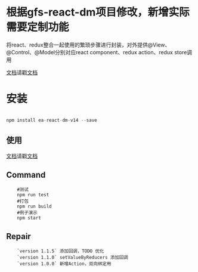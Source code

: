 # 根据gfs-react-dm项目修改，新增实际需要定制功能

将react、redux整合一起使用的繁琐步骤进行封装，对外提供@View、@Control、@Model分别对应react component、redux action、redux store调用 						

[文档](https://future-team.github.io/gfs-react-dm/doc)请戳[文档](https://future-team.github.io/gfs-react-dm/doc)

# 安装

```javascript

npm install ea-react-dm-v14 --save
```

## 使用

[文档](https://future-team.github.io/gfs-react-dm/doc)请戳[文档](https://future-team.github.io/gfs-react-dm/doc)

## Command

```
	#测试	
	npm run test	
	#打包	
	npm run build	
	#例子演示	
	npm start
```


## Repair

``` 
    `version 1.1.5` 添加回调，TODO 优化
    `version 1.1.0` setValueByReducers 添加回调
    `version 1.0.0` 新增Action，双向绑定用
```

